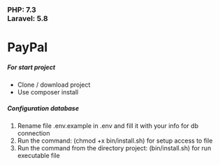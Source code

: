 <h3>
PHP: 7.3<br>
Laravel: 5.8
</h3>
<h1>PayPal</h1>
<h5>For start project</h5>
<ul>
<li>
Clone / download project
</li>
<li>
Use composer install
</li>
</ul>
</ol> 
<h5>Configuration database</h5>
<ol>
<li>
Rename file .env.example in .env and fill it with your info for db connection
</li>
<li>
Run the command: (chmod +x bin/install.sh) for setup access to file
</li>
<li>
Run the command from the directory project: (bin/install.sh) for run executable file
</li>
</ol>